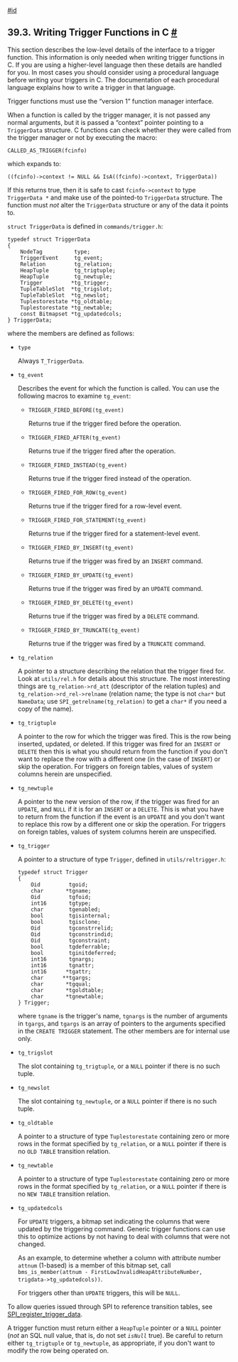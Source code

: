 [#id](#TRIGGER-INTERFACE)

## 39.3. Writing Trigger Functions in C [#](#TRIGGER-INTERFACE)



This section describes the low-level details of the interface to a trigger function. This information is only needed when writing trigger functions in C. If you are using a higher-level language then these details are handled for you. In most cases you should consider using a procedural language before writing your triggers in C. The documentation of each procedural language explains how to write a trigger in that language.

Trigger functions must use the “version 1” function manager interface.

When a function is called by the trigger manager, it is not passed any normal arguments, but it is passed a “context” pointer pointing to a `TriggerData` structure. C functions can check whether they were called from the trigger manager or not by executing the macro:

```
CALLED_AS_TRIGGER(fcinfo)
```

which expands to:

```
((fcinfo)->context != NULL && IsA((fcinfo)->context, TriggerData))
```

If this returns true, then it is safe to cast `fcinfo->context` to type `TriggerData *` and make use of the pointed-to `TriggerData` structure. The function must *not* alter the `TriggerData` structure or any of the data it points to.

`struct TriggerData` is defined in `commands/trigger.h`:

```
typedef struct TriggerData
{
    NodeTag          type;
    TriggerEvent     tg_event;
    Relation         tg_relation;
    HeapTuple        tg_trigtuple;
    HeapTuple        tg_newtuple;
    Trigger         *tg_trigger;
    TupleTableSlot  *tg_trigslot;
    TupleTableSlot  *tg_newslot;
    Tuplestorestate *tg_oldtable;
    Tuplestorestate *tg_newtable;
    const Bitmapset *tg_updatedcols;
} TriggerData;
```

where the members are defined as follows:

* `type`

  Always `T_TriggerData`.

* `tg_event`

  Describes the event for which the function is called. You can use the following macros to examine `tg_event`:

  * `TRIGGER_FIRED_BEFORE(tg_event)`

    Returns true if the trigger fired before the operation.

  * `TRIGGER_FIRED_AFTER(tg_event)`

    Returns true if the trigger fired after the operation.

  * `TRIGGER_FIRED_INSTEAD(tg_event)`

    Returns true if the trigger fired instead of the operation.

  * `TRIGGER_FIRED_FOR_ROW(tg_event)`

    Returns true if the trigger fired for a row-level event.

  * `TRIGGER_FIRED_FOR_STATEMENT(tg_event)`

    Returns true if the trigger fired for a statement-level event.

  * `TRIGGER_FIRED_BY_INSERT(tg_event)`

    Returns true if the trigger was fired by an `INSERT` command.

  * `TRIGGER_FIRED_BY_UPDATE(tg_event)`

    Returns true if the trigger was fired by an `UPDATE` command.

  * `TRIGGER_FIRED_BY_DELETE(tg_event)`

    Returns true if the trigger was fired by a `DELETE` command.

  * `TRIGGER_FIRED_BY_TRUNCATE(tg_event)`

    Returns true if the trigger was fired by a `TRUNCATE` command.

* `tg_relation`

  A pointer to a structure describing the relation that the trigger fired for. Look at `utils/rel.h` for details about this structure. The most interesting things are `tg_relation->rd_att` (descriptor of the relation tuples) and `tg_relation->rd_rel->relname` (relation name; the type is not `char*` but `NameData`; use `SPI_getrelname(tg_relation)` to get a `char*` if you need a copy of the name).

* `tg_trigtuple`

  A pointer to the row for which the trigger was fired. This is the row being inserted, updated, or deleted. If this trigger was fired for an `INSERT` or `DELETE` then this is what you should return from the function if you don't want to replace the row with a different one (in the case of `INSERT`) or skip the operation. For triggers on foreign tables, values of system columns herein are unspecified.

* `tg_newtuple`

  A pointer to the new version of the row, if the trigger was fired for an `UPDATE`, and `NULL` if it is for an `INSERT` or a `DELETE`. This is what you have to return from the function if the event is an `UPDATE` and you don't want to replace this row by a different one or skip the operation. For triggers on foreign tables, values of system columns herein are unspecified.

* `tg_trigger`

  A pointer to a structure of type `Trigger`, defined in `utils/reltrigger.h`:

  ```
  typedef struct Trigger
  {
      Oid         tgoid;
      char       *tgname;
      Oid         tgfoid;
      int16       tgtype;
      char        tgenabled;
      bool        tgisinternal;
      bool        tgisclone;
      Oid         tgconstrrelid;
      Oid         tgconstrindid;
      Oid         tgconstraint;
      bool        tgdeferrable;
      bool        tginitdeferred;
      int16       tgnargs;
      int16       tgnattr;
      int16      *tgattr;
      char      **tgargs;
      char       *tgqual;
      char       *tgoldtable;
      char       *tgnewtable;
  } Trigger;
  ```

  where `tgname` is the trigger's name, `tgnargs` is the number of arguments in `tgargs`, and `tgargs` is an array of pointers to the arguments specified in the `CREATE TRIGGER` statement. The other members are for internal use only.

* `tg_trigslot`

  The slot containing `tg_trigtuple`, or a `NULL` pointer if there is no such tuple.

* `tg_newslot`

  The slot containing `tg_newtuple`, or a `NULL` pointer if there is no such tuple.

* `tg_oldtable`

  A pointer to a structure of type `Tuplestorestate` containing zero or more rows in the format specified by `tg_relation`, or a `NULL` pointer if there is no `OLD TABLE` transition relation.

* `tg_newtable`

  A pointer to a structure of type `Tuplestorestate` containing zero or more rows in the format specified by `tg_relation`, or a `NULL` pointer if there is no `NEW TABLE` transition relation.

* `tg_updatedcols`

  For `UPDATE` triggers, a bitmap set indicating the columns that were updated by the triggering command. Generic trigger functions can use this to optimize actions by not having to deal with columns that were not changed.

  As an example, to determine whether a column with attribute number `attnum` (1-based) is a member of this bitmap set, call `bms_is_member(attnum - FirstLowInvalidHeapAttributeNumber, trigdata->tg_updatedcols))`.

  For triggers other than `UPDATE` triggers, this will be `NULL`.

To allow queries issued through SPI to reference transition tables, see [SPI\_register\_trigger\_data](spi-spi-register-trigger-data).

A trigger function must return either a `HeapTuple` pointer or a `NULL` pointer (*not* an SQL null value, that is, do not set *`isNull`* true). Be careful to return either `tg_trigtuple` or `tg_newtuple`, as appropriate, if you don't want to modify the row being operated on.